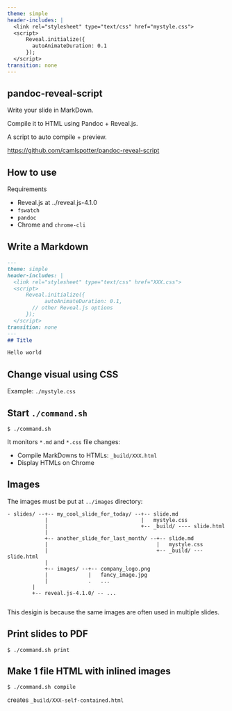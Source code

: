 ```yaml
---
theme: simple 
header-includes: |
  <link rel="stylesheet" type="text/css" href="mystyle.css">
  <script>
      Reveal.initialize({
		autoAnimateDuration: 0.1
      });
  </script>
transition: none
---
```

## pandoc-reveal-script

Write your slide in MarkDown.

Compile it to HTML using Pandoc + Reveal.js.

A script to auto compile + preview.

<https://github.com/camlspotter/pandoc-reveal-script>

## How to use

Requirements

* Reveal.js at ../reveal.js-4.1.0
* `fswatch`
* `pandoc`
* Chrome and `chrome-cli`

## Write a Markdown

```markdown
---
theme: simple 
header-includes: |
  <link rel="stylesheet" type="text/css" href="XXX.css">
  <script>
      Reveal.initialize({
      		autoAnimateDuration: 0.1, 
		// other Reveal.js options
      });
  </script>
transition: none
---
## Title

Hello world
```

## Change visual using CSS

Example: `./mystyle.css`

## Start `./command.sh`

`$ ./command.sh`

It monitors `*.md` and `*.css` file changes:

* Compile MarkDowns to HTMLs: `_build/XXX.html`
* Display HTMLs on Chrome

## Images

The images must be put at `../images` directory:

```
- slides/ --+-- my_cool_slide_for_today/ --+-- slide.md
            |                              |   mystyle.css
            |                              +-- _build/ ---- slide.html
            |
            +-- another_slide_for_last_month/ --+-- slide.md
            |                                   |   mystyle.css
            |                                   +-- _build/ --- slide.html
            |
            +-- images/ --+-- company_logo.png
            |             |   fancy_image.jpg
            |             .   ...
	    |
	    +-- reveal.js-4.1.0/ -- ...
			  
```

This desigin is because the same images are often used in multiple slides.

## Print slides to PDF

`$ ./command.sh print`

## Make 1 file HTML with inlined images

`$ ./command.sh compile`

creates `_build/XXX-self-contained.html`
